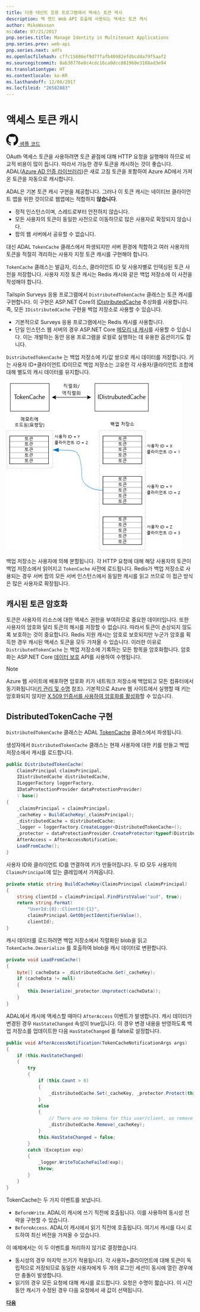 ```yaml
---
title: 다중 테넌트 응용 프로그램에서 액세스 토큰 캐시
description: 백 엔드 Web API 호출에 사용되는 액세스 토큰 캐시
author: MikeWasson
ms:date: 07/21/2017
pnp.series.title: Manage Identity in Multitenant Applications
pnp.series.prev: web-api
pnp.series.next: adfs
ms.openlocfilehash: cffc15686ef9d77fafb40982efdbcd4a79f5aaf2
ms.sourcegitcommit: 8ab30776e0c4cdc16ca0dcc881960e3108ad3e94
ms.translationtype: HT
ms.contentlocale: ko-KR
ms.lasthandoff: 12/08/2017
ms.locfileid: "26582883"
---
```

# <a name="cache-access-tokens"></a>액세스 토큰 캐시

[![GitHub](../_images/github.png) 샘플 코드][sample application]

OAuth 액세스 토큰을 사용하려면 토큰 끝점에 대해 HTTP 요청을 실행해야 하므로 비교적 비용이 많이 듭니다. 따라서 가능한 경우 토큰을 캐시하는 것이 좋습니다. ADAL([Azure AD 인증 라이브러리][ADAL])은 새로 고침 토큰을 포함하여 Azure AD에서 가져온 토큰을 자동으로 캐시합니다.

ADAL은 기본 토큰 캐시 구현을 제공합니다. 그러나 이 토큰 캐시는 네이티브 클라이언트 앱을 위한 것이므로 웹앱에는 적합하지 **않습니다**.

* 정적 인스턴스이며, 스레드로부터 안전하지 않습니다.
* 모든 사용자의 토큰이 동일한 사전으로 이동하므로 많은 사용자로 확장되지 않습니다.
* 팜의 웹 서버에서 공유할 수 없습니다.

대신 ADAL `TokenCache` 클래스에서 파생되지만 서버 환경에 적합하고 여러 사용자의 토큰을 적절히 격리하는 사용자 지정 토큰 캐시를 구현해야 합니다.

`TokenCache` 클래스는 발급자, 리소스, 클라이언트 ID 및 사용자별로 인덱싱된 토큰 사전을 저장합니다. 사용자 지정 토큰 캐시는 Redis 캐시와 같은 백업 저장소에 이 사전을 작성해야 합니다.

Tailspin Surveys 응용 프로그램에서 `DistributedTokenCache` 클래스는 토큰 캐시를 구현합니다. 이 구현은 ASP.NET Core의 [IDistributedCache][distributed-cache] 추상화를 사용합니다. 즉, 모든 `IDistributedCache` 구현을 백업 저장소로 사용할 수 있습니다.

* 기본적으로 Surveys 응용 프로그램에서는 Redis 캐시를 사용합니다.
* 단일 인스턴스 웹 서버의 경우 ASP.NET Core [메모리 내 캐시][in-memory-cache]를 사용할 수 있습니다. 이는 개발하는 동안 응용 프로그램을 로컬로 실행하는 데 유용한 옵션이기도 합니다.

`DistributedTokenCache` 는 백업 저장소에 키/값 쌍으로 캐시 데이터를 저장합니다. 키는 사용자 ID+클라이언트 ID이므로 백업 저장소는 고유한 각 사용자/클라이언트 조합에 대해 별도의 캐시 데이터를 유지합니다.

![토큰 캐시](./images/token-cache.png)

백업 저장소는 사용자에 의해 분할됩니다. 각 HTTP 요청에 대해 해당 사용자의 토큰이 백업 저장소에서 읽어지고 `TokenCache` 사전에 로드됩니다. Redis가 백업 저장소로 사용되는 경우 서버 팜의 모든 서버 인스턴스에서 동일한 캐시를 읽고 쓰므로 이 접근 방식은 많은 사용자로 확장됩니다.

## <a name="encrypting-cached-tokens"></a>캐시된 토큰 암호화
토큰은 사용자의 리소스에 대한 액세스 권한을 부여하므로 중요한 데이터입니다. 또한 사용자의 암호와 달리 토큰의 해시를 저장할 수 없습니다. 따라서 토큰이 손상되지 않도록 보호하는 것이 중요합니다. Redis 지원 캐시는 암호로 보호되지만 누군가 암호를 획득한 경우 캐시된 액세스 토큰을 모두 가져올 수 있습니다. 이러한 이유로 `DistributedTokenCache` 는 백업 저장소에 기록하는 모든 항목을 암호화합니다. 암호화는 ASP.NET Core [데이터 보호][data-protection] API를 사용하여 수행됩니다.

> [!NOTE]
> Azure 웹 사이트에 배포하면 암호화 키가 네트워크 저장소에 백업되고 모든 컴퓨터에서 동기화됩니다([키 관리 및 수명][key-management] 참조). 기본적으로 Azure 웹 사이트에서 실행할 때 키는 암호화되지 않지만 [X.509 인증서를 사용하여 암호화를 활성화][x509-cert-encryption]할 수 있습니다.
> 
> 

## <a name="distributedtokencache-implementation"></a>DistributedTokenCache 구현
`DistributedTokenCache` 클래스는 ADAL [TokenCache][tokencache-class] 클래스에서 파생됩니다.

생성자에서 `DistributedTokenCache` 클래스는 현재 사용자에 대한 키를 만들고 백업 저장소에서 캐시를 로드합니다.

```csharp
public DistributedTokenCache(
    ClaimsPrincipal claimsPrincipal,
    IDistributedCache distributedCache,
    ILoggerFactory loggerFactory,
    IDataProtectionProvider dataProtectionProvider)
    : base()
{
    _claimsPrincipal = claimsPrincipal;
    _cacheKey = BuildCacheKey(_claimsPrincipal);
    _distributedCache = distributedCache;
    _logger = loggerFactory.CreateLogger<DistributedTokenCache>();
    _protector = dataProtectionProvider.CreateProtector(typeof(DistributedTokenCache).FullName);
    AfterAccess = AfterAccessNotification;
    LoadFromCache();
}
```

사용자 ID와 클라이언트 ID를 연결하여 키가 만들어집니다. 두 ID 모두 사용자의 `ClaimsPrincipal`에 있는 클레임에서 가져옵니다.

```csharp
private static string BuildCacheKey(ClaimsPrincipal claimsPrincipal)
{
    string clientId = claimsPrincipal.FindFirstValue("aud", true);
    return string.Format(
        "UserId:{0}::ClientId:{1}",
        claimsPrincipal.GetObjectIdentifierValue(),
        clientId);
}
```

캐시 데이터를 로드하려면 백업 저장소에서 직렬화된 blob을 읽고 `TokenCache.Deserialize` 를 호출하여 blob을 캐시 데이터로 변환합니다.

```csharp
private void LoadFromCache()
{
    byte[] cacheData = _distributedCache.Get(_cacheKey);
    if (cacheData != null)
    {
        this.Deserialize(_protector.Unprotect(cacheData));
    }
}
```

ADAL에서 캐시에 액세스할 때마다 `AfterAccess` 이벤트가 발생합니다. 캐시 데이터가 변경된 경우 `HasStateChanged` 속성이 true입니다. 이 경우 변경 내용을 반영하도록 백업 저장소를 업데이트한 다음 `HasStateChanged` 를 false로 설정합니다.

```csharp
public void AfterAccessNotification(TokenCacheNotificationArgs args)
{
    if (this.HasStateChanged)
    {
        try
        {
            if (this.Count > 0)
            {
                _distributedCache.Set(_cacheKey, _protector.Protect(this.Serialize()));
            }
            else
            {
                // There are no tokens for this user/client, so remove the item from the cache.
                _distributedCache.Remove(_cacheKey);
            }
            this.HasStateChanged = false;
        }
        catch (Exception exp)
        {
            _logger.WriteToCacheFailed(exp);
            throw;
        }
    }
}
```

TokenCache는 두 가지 이벤트를 보냅니다.

* `BeforeWrite`. ADAL이 캐시에 쓰기 직전에 호출됩니다. 이를 사용하여 동시성 전략을 구현할 수 있습니다.
* `BeforeAccess`. ADAL이 캐시에서 읽기 직전에 호출됩니다. 여기서 캐시를 다시 로드하여 최신 버전을 가져올 수 있습니다.

이 예제에서는 이 두 이벤트를 처리하지 않기로 결정했습니다.

* 동시성의 경우 마지막 쓰기가 적용됩니다. 각 사용자+클라이언트에 대해 토큰이 독립적으로 저장되므로 동일한 사용자에게 두 개의 로그인 세션이 동시에 열린 경우에만 충돌이 발생합니다.
* 읽기의 경우 모든 요청에 대해 캐시를 로드합니다. 요청은 수명이 짧습니다. 이 시간 동안 캐시가 수정된 경우 다음 요청에서 새 값이 선택됩니다.

[**다음**][client-assertion]

<!-- links -->
[ADAL]: https://msdn.microsoft.com/library/azure/jj573266.aspx
[client-assertion]: ./client-assertion.md
[data-protection]: /aspnet/core/security/data-protection/
[distributed-cache]: /aspnet/core/performance/caching/distributed
[key-management]: /aspnet/core/security/data-protection/configuration/default-settings
[in-memory-cache]: /aspnet/core/performance/caching/memory
[tokencache-class]: https://msdn.microsoft.com/library/azure/microsoft.identitymodel.clients.activedirectory.tokencache.aspx
[x509-cert-encryption]: /aspnet/core/security/data-protection/implementation/key-encryption-at-rest#x509-certificate
[sample application]: https://github.com/mspnp/multitenant-saas-guidance
